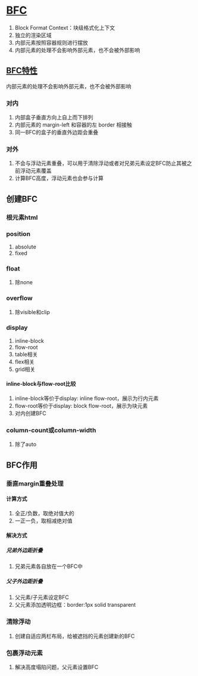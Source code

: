 # [BFC](https://zhuanlan.zhihu.com/p/25321647)
1. Block Format Context：块级格式化上下文
2. 独立的渲染区域
3. 内部元素按照容器规则进行摆放
4. 内部元素的处理不会影响外部元素，也不会被外部影响

## [BFC特性](https://segmentfault.com/a/1190000009545742)

内部元素的处理不会影响外部元素，也不会被外部影响

### 对内

1. 内部盒子垂直方向上自上而下排列
2. 内部元素的 margin-left 和容器的左 border 相接触
3. 同一BFC的盒子的垂直外边距会重叠

### 对外

1. 不会与浮动元素重叠，可以用于清除浮动或者对兄弟元素设定BFC防止其被之前浮动元素覆盖
2. 计算BFC高度，浮动元素也会参与计算

## 创建BFC

### 根元素html

### position

1. absolute
2. fixed

### float

1. 除none

### overflow

1. 除visible和clip

### display

1. inline-block
2. flow-root
3. table相关
4. flex相关
5. grid相关

#### inline-block与flow-root比较

1. inline-block等价于display: inline flow-root，展示为行内元素
2. flow-root等价于display: block flow-root，展示为块元素
3. 对内创建BFC

### column-count或column-width

1. 除了auto

## BFC作用

### 垂直margin重叠处理

#### 计算方式

1. 全正/负数，取绝对值大的
2. 一正一负，取相减绝对值

#### 解决方式

##### 兄弟外边距折叠

1. 兄弟元素各自放在一个BFC中

##### 父子外边距折叠

1. 父元素/子元素设定BFC
2. 父元素添加透明边框：border:1px solid transparent

### 清除浮动

1. 创建自适应两栏布局，给被遮挡的元素创建新的BFC

### 包裹浮动元素

1. 解决高度塌陷问题，父元素设置BFC
